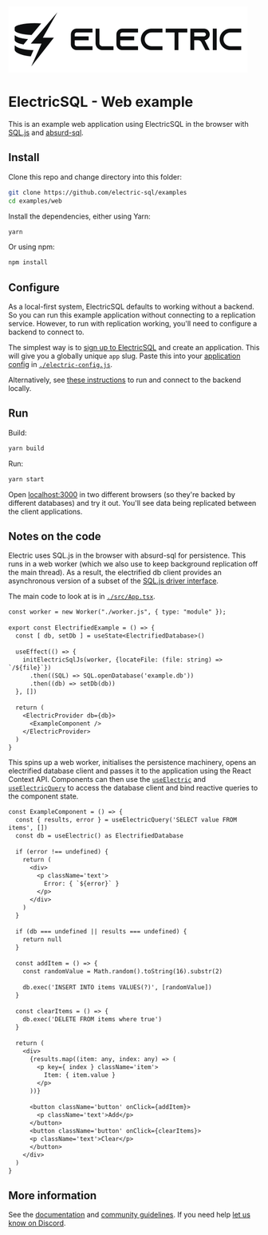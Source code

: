 <a href="https://electric-sql.com">
  <picture>
    <source media="(prefers-color-scheme: dark)"
        srcset="https://raw.githubusercontent.com/electric-sql/meta/main/identity/ElectricSQL-logo-light-trans.svg"
    />
    <source media="(prefers-color-scheme: light)"
        srcset="https://raw.githubusercontent.com/electric-sql/meta/main/identity/ElectricSQL-logo-black.svg"
    />
    <img alt="ElectricSQL logo"
        src="https://raw.githubusercontent.com/electric-sql/meta/main/identity/ElectricSQL-logo-black.svg"
    />
  </picture>
</a>

# ElectricSQL - Web example

This is an example web application using ElectricSQL in the browser with [SQL.js](https://sql.js.org) and [absurd-sql](https://github.com/jlongster/absurd-sql).

## Install

Clone this repo and change directory into this folder:

```sh
git clone https://github.com/electric-sql/examples
cd examples/web
```

Install the dependencies, either using Yarn:

```sh
yarn
```

Or using npm:

```sh
npm install
```

## Configure

As a local-first system, ElectricSQL defaults to working without a backend. So you can run this example application without connecting to a replication service. However, to run with replication working, you'll need to configure a backend to connect to.

The simplest way is to [sign up to ElectricSQL](https://console.electric-sql.com/auth/signup) and create an application. This will give you a globally unique `app` slug. Paste this into your [application config](https://electric-sql.com/docs/usage/configure) in [`./electric-config.js`](./electric-config.js).

Alternatively, see [these instructions](../#running-the-backend-locally) to run and connect to the backend locally.

## Run

Build:

```sh
yarn build
```

Run:

```sh
yarn start
```

Open [localhost:3000](http://localhost:3000) in two different browsers (so they're backed by different databases) and try it out. You'll see data being replicated between the client applications.

## Notes on the code

Electric uses SQL.js in the browser with absurd-sql for persistence. This runs in a web worker (which we also use to keep background replication off the main thread). As a result, the electrified db client provides an asynchronous version of a subset of the [SQL.js driver interface](https://sql.js.org/documentation).

The main code to look at is in [`./src/App.tsx`](./src/App.tsx).

```tsx
const worker = new Worker("./worker.js", { type: "module" });

export const ElectrifiedExample = () => {
  const [ db, setDb ] = useState<ElectrifiedDatabase>()

  useEffect(() => {
    initElectricSqlJs(worker, {locateFile: (file: string) => `/${file}`})
      .then((SQL) => SQL.openDatabase('example.db'))
      .then((db) => setDb(db))
  }, [])

  return (
    <ElectricProvider db={db}>
      <ExampleComponent />
    </ElectricProvider>
  )
}
```

This spins up a web worker, initialises the persistence machinery, opens an electrified database client and passes it to the application using the React Context API. Components can then use the [`useElectric`](https://electric-sql.com/docs/usage/frameworks#useelectric-hook) and [`useElectricQuery`](https://electric-sql.com/docs/usage/frameworks#useelectricquery-hook) to access the database client and bind reactive queries to the component state.

```tsx
const ExampleComponent = () => {
  const { results, error } = useElectricQuery('SELECT value FROM items', [])
  const db = useElectric() as ElectrifiedDatabase

  if (error !== undefined) {
    return (
      <div>
        <p className='text'>
          Error: { `${error}` }
        </p>
      </div>
    )
  }

  if (db === undefined || results === undefined) {
    return null
  }

  const addItem = () => {
    const randomValue = Math.random().toString(16).substr(2)

    db.exec('INSERT INTO items VALUES(?)', [randomValue])
  }

  const clearItems = () => {
    db.exec('DELETE FROM items where true')
  }

  return (
    <div>
      {results.map((item: any, index: any) => (
        <p key={ index } className='item'>
          Item: { item.value }
        </p>
      ))}

      <button className='button' onClick={addItem}>
        <p className='text'>Add</p>
      </button>
      <button className='button' onClick={clearItems}>
      <p className='text'>Clear</p>
      </button>
    </div>
  )
}
```

## More information

See the [documentation](https://electric-sql.com/docs) and [community guidelines](https://github.com/electric-sql/meta). If you need help [let us know on Discord](https://discord.gg/B7kHGwDcbj).
